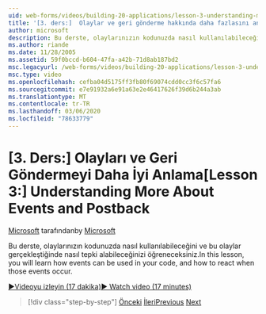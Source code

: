 ```yaml
---
uid: web-forms/videos/building-20-applications/lesson-3-understanding-more-about-events-and-postback
title: '[3. ders:]  Olaylar ve geri gönderme hakkında daha fazlasını anlama | Microsoft Docs'
author: microsoft
description: Bu derste, olaylarınızın kodunuzda nasıl kullanılabileceğini ve bu olaylar gerçekleştiğinde nasıl tepki alabileceğinizi öğreneceksiniz.
ms.author: riande
ms.date: 11/28/2005
ms.assetid: 59f0bccd-b604-47fa-a42b-71d8ab187bd2
msc.legacyurl: /web-forms/videos/building-20-applications/lesson-3-understanding-more-about-events-and-postback
msc.type: video
ms.openlocfilehash: cefba04d5175ff3fb80f69074cdd0cc3f6c57fa6
ms.sourcegitcommit: e7e91932a6e91a63e2e46417626f39d6b244a3ab
ms.translationtype: MT
ms.contentlocale: tr-TR
ms.lasthandoff: 03/06/2020
ms.locfileid: "78633779"
---
```

# <a name="lesson-3--understanding-more-about-events-and-postback"></a><span data-ttu-id="19641-103">[3. Ders:]  Olayları ve Geri Göndermeyi Daha İyi Anlama</span><span class="sxs-lookup"><span data-stu-id="19641-103">[Lesson 3:]  Understanding More About Events and Postback</span></span>

<span data-ttu-id="19641-104">[Microsoft](https://github.com/microsoft) tarafından</span><span class="sxs-lookup"><span data-stu-id="19641-104">by [Microsoft](https://github.com/microsoft)</span></span>

<span data-ttu-id="19641-105">Bu derste, olaylarınızın kodunuzda nasıl kullanılabileceğini ve bu olaylar gerçekleştiğinde nasıl tepki alabileceğinizi öğreneceksiniz.</span><span class="sxs-lookup"><span data-stu-id="19641-105">In this lesson, you will learn how events can be used in your code, and how to react when those events occur.</span></span>

[<span data-ttu-id="19641-106">&#9654;Videoyu izleyin (17 dakika)</span><span class="sxs-lookup"><span data-stu-id="19641-106">&#9654; Watch video (17 minutes)</span></span>](https://channel9.msdn.com/Blogs/ASP-NET-Site-Videos/lesson-3-understanding-more-about-events-and-postback)

> [!div class="step-by-step"]
> <span data-ttu-id="19641-107">[Önceki](lesson-2-creating-a-web-forms-user-interface.md)
> [İleri](lesson-4-understanding-web-application-state.md)</span><span class="sxs-lookup"><span data-stu-id="19641-107">[Previous](lesson-2-creating-a-web-forms-user-interface.md)
[Next](lesson-4-understanding-web-application-state.md)</span></span>
